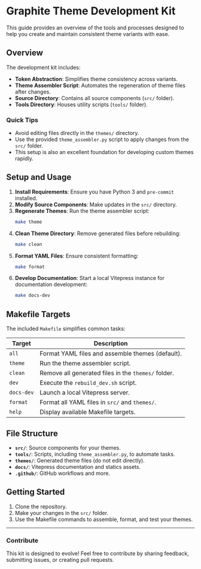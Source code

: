# Graphite Theme Development Kit

This guide provides an overview of the tools and processes designed to help you create and maintain consistent theme variants with ease.

## Overview

The development kit includes:
- **Token Abstraction**: Simplifies theme consistency across variants.
- **Theme Assembler Script**: Automates the regeneration of theme files after changes.
- **Source Directory**: Contains all source components (`src/` folder).
- **Tools Directory**: Houses utility scripts (`tools/` folder).

### Quick Tips
- Avoid editing files directly in the `themes/` directory.
- Use the provided `theme_assembler.py` script to apply changes from the `src/` folder.
- This setup is also an excellent foundation for developing custom themes rapidly.

## Setup and Usage

1. **Install Requirements**: Ensure you have Python 3 and `pre-commit` installed.
2. **Modify Source Components**: Make updates in the `src/` directory.
3. **Regenerate Themes**: Run the theme assembler script:
   ```bash
   make theme
   ```
4. **Clean Theme Directory**: Remove generated files before rebuilding:
   ```bash
   make clean
   ```
5. **Format YAML Files**: Ensure consistent formatting:
   ```bash
   make format
   ```
6. **Develop Documentation**: Start a local Vitepress instance for documentation development:
   ```bash
   make docs-dev
   ```

## Makefile Targets

The included `Makefile` simplifies common tasks:

| Target     | Description                                       |
|------------|---------------------------------------------------|
| `all`      | Format YAML files and assemble themes (default).  |
| `theme`    | Run the theme assembler script.                   |
| `clean`    | Remove all generated files in the `themes/` folder. |
| `dev`      | Execute the `rebuild_dev.sh` script.              |
| `docs-dev` | Launch a local Vitepress server.                  |
| `format`   | Format all YAML files in `src/` and `themes/`.    |
| `help`     | Display available Makefile targets.               |

## File Structure

- **`src/`**: Source components for your themes.
- **`tools/`**: Scripts, including `theme_assembler.py`, to automate tasks.
- **`themes/`**: Generated theme files (do not edit directly).
- **`docs/`**: Vitepress documentation and statics assets.
- **`.github/`**: GitHub workflows and more.

## Getting Started

1. Clone the repository.
2. Make your changes in the `src/` folder.
3. Use the Makefile commands to assemble, format, and test your themes.

---

### Contribute

This kit is designed to evolve! Feel free to contribute by sharing feedback, submitting issues, or creating pull requests.

